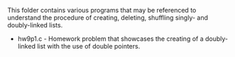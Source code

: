 This folder contains various programs that may be referenced to understand the procedure of creating, deleting, shuffling singly- and doubly-linked lists.

<ul>
  
  <li> hw9p1.c - Homework problem that showcases the creating of a doubly-linked list with the use of double pointers. </li>

</ul>
